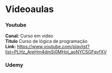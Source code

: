 # Videoaulas

### Youtube

**Canal:** Curso em video <br>
**Titulo** Curso de lógica de programação <br>
**Link:** https://www.youtube.com/playlist?list=PLHz_AreHm4dmSj0MHol_aoNYCSGFqvfXV


### Udemy